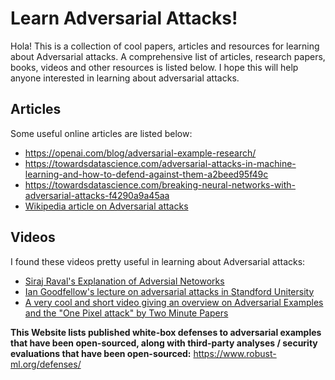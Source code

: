 # Learn Adversarial Attacks!

Hola! This is a collection of cool papers, articles and resources for learning about Adversarial attacks. A comprehensive list of articles, research papers, books, videos and other resources is listed below. I hope this will help anyone interested in learning about adversarial attacks.

## Articles

Some useful online articles are listed below:

 * https://openai.com/blog/adversarial-example-research/
 * https://towardsdatascience.com/adversarial-attacks-in-machine-learning-and-how-to-defend-against-them-a2beed95f49c
 * https://towardsdatascience.com/breaking-neural-networks-with-adversarial-attacks-f4290a9a45aa
 * [Wikipedia article on Adversarial attacks](https://en.wikipedia.org/wiki/Adversarial_machine_learning)
 
 ## Videos
 
 I found these videos pretty useful in learning about Adversarial attacks:
 
  * [Siraj Raval's Explanation of Adversial Netoworks](https://www.youtube.com/watch?v=JjlV62_kGUc)
  * [Ian Goodfellow's lecture on adversarial attacks in Standford Unitersity](https://www.youtube.com/watch?v=CIfsB_EYsVI)
  * [A very cool and short video giving an overview on Adversarial Examples and the "One Pixel attack" by Two Minute Papers](https://www.youtube.com/watch?v=AOZw1tgD8dA)
  
**This Website lists published white-box defenses to adversarial examples that have been open-sourced, along with third-party analyses / security evaluations that have been open-sourced:** https://www.robust-ml.org/defenses/
